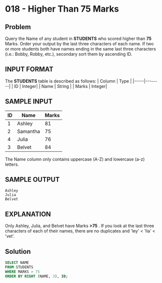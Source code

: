 # 018 - Higher Than 75 Marks
## Problem

Query the Name of any student in **STUDENTS** who scored higher than **75** Marks. Order your output by the last three characters of 
each name. If two or more students both have names ending in the same last three characters (i.e.: Bobby, Robby, etc.), 
secondary sort them by ascending ID.

## INPUT FORMAT

The **STUDENTS** table is described as follows:
| Column | Type |
|-----|--------|
| ID	 | Integer|
| Name	 | String |
| Marks	 | Integer|

## SAMPLE INPUT 

| ID| Name    | Marks |
|---|---------|-------|
| 1	| Ashley  | 81    |
| 2	| Samantha| 75    |
| 4	| Julia   | 76    |
| 3 | Belvet  | 84    |

The Name column only contains uppercase (A-Z) and lowercase (a-z) letters.

## SAMPLE OUTPUT 
```
Ashley
Julia
Belvet
```
## EXPLANATION

Only Ashley, Julia, and Belvet have Marks **>75** . If you look at the last three characters of each of their names, 
there are no duplicates and 'ley' < 'lia' < 'vet'.

## Solution
```sql
SELECT NAME
FROM STUDENTS
WHERE MARKS > 75
ORDER BY RIGHT (NAME, 3), ID;
```

